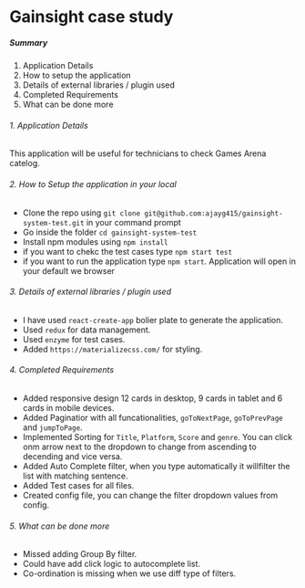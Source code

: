 # Gainsight case study

##### Summary
1. Application Details
2. How to setup the application
3. Details of external libraries / plugin used
4. Completed Requirements
5. What can be done more

###### 1. Application Details 
This application will be useful for technicians to check Games Arena catelog.

###### 2. How to Setup the application in your local
- Clone the repo using ```git clone git@github.com:ajayg415/gainsight-system-test.git``` in your command prompt
- Go inside the folder ```cd gainsight-system-test```
- Install npm modules using ```npm install```
- if you want to chekc the test cases type ```npm start test```
- if you want to run the application type ```npm start```. Application will open in your default we browser

###### 3. Details of external libraries / plugin used
- I have used ```react-create-app``` bolier plate to generate the application.
- Used ```redux``` for data management.
- Used ```enzyme``` for test cases.
- Added ```https://materializecss.com/``` for styling.
 
###### 4. Completed Requirements
- Added responsive design 12 cards in desktop, 9 cards in tablet and 6 cards in mobile devices.
- Added Paginatior with all funcationalities, ```goToNextPage```, ```goToPrevPage``` and ```jumpToPage```.
- Implemented Sorting for ```Title```, ```Platform```, ```Score``` and ```genre```. You can click onm arrow next to the dropdown to change from ascending to decending and vice versa.
- Added Auto Complete filter, when you type automatically it willfilter the list with matching sentence.
- Added Test cases for all files.
- Created config file, you can change the filter dropdown values from config.
 
###### 5. What can be done more
- Missed adding Group By filter. 
- Could have add click logic to autocomplete list.
- Co-ordination is missing when we use diff type of filters. 
